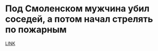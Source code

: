# Под Смоленском мужчина убил соседей, а потом начал стрелять по пожарным



[LINK](https://varlamov.ru/2135690.html)